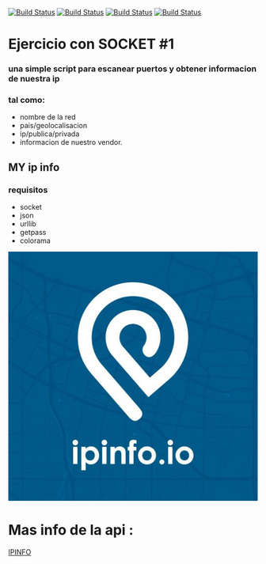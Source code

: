 [![Build Status](https://img.shields.io/badge/Python-3.7-green?logo=python)]()
[![Build Status](https://img.shields.io/badge/Lib-Socket-ligthgreen?logo=python)]()
[![Build Status](https://img.shields.io/badge/Lib-Json-red?logo=python)]()
[![Build Status](https://img.shields.io/badge/Api-ipinfo.io-blue?logo=)]()

# Ejercicio con SOCKET #1
### una simple script para escanear puertos y obtener informacion de nuestra ip
### tal como:

* nombre de la red
* pais/geolocalisacion
* ip/publica/privada
* informacion de nuestro vendor.

## MY ip info

### requisitos

* socket
* json
* urllib
* getpass
* colorama


![Alt text](https://github.com/BarbatosRE/My-ip-info/blob/master/0_1MELUoNttmEQVseZ.jpg)

# Mas info de la api :
[IPINFO](http://https://ipinfo.io/)


